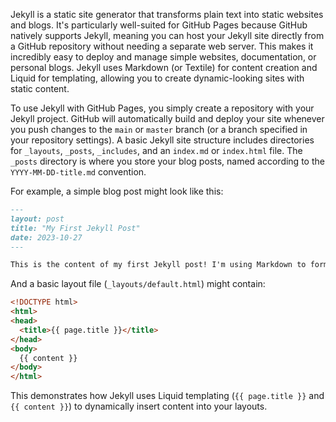 Jekyll is a static site generator that transforms plain text into static websites and blogs. It's particularly well-suited for GitHub Pages because GitHub natively supports Jekyll, meaning you can host your Jekyll site directly from a GitHub repository without needing a separate web server. This makes it incredibly easy to deploy and manage simple websites, documentation, or personal blogs. Jekyll uses Markdown (or Textile) for content creation and Liquid for templating, allowing you to create dynamic-looking sites with static content.

To use Jekyll with GitHub Pages, you simply create a repository with your Jekyll project. GitHub will automatically build and deploy your site whenever you push changes to the `main` or `master` branch (or a branch specified in your repository settings). A basic Jekyll site structure includes directories for `_layouts`, `_posts`, `_includes`, and an `index.md` or `index.html` file. The `_posts` directory is where you store your blog posts, named according to the `YYYY-MM-DD-title.md` convention.

For example, a simple blog post might look like this:

```markdown
---
layout: post
title: "My First Jekyll Post"
date: 2023-10-27
---

This is the content of my first Jekyll post! I'm using Markdown to format it.
```

And a basic layout file (`_layouts/default.html`) might contain:

```html
<!DOCTYPE html>
<html>
<head>
  <title>{{ page.title }}</title>
</head>
<body>
  {{ content }}
</body>
</html>
```

This demonstrates how Jekyll uses Liquid templating (`{{ page.title }}` and `{{ content }}`) to dynamically insert content into your layouts.
